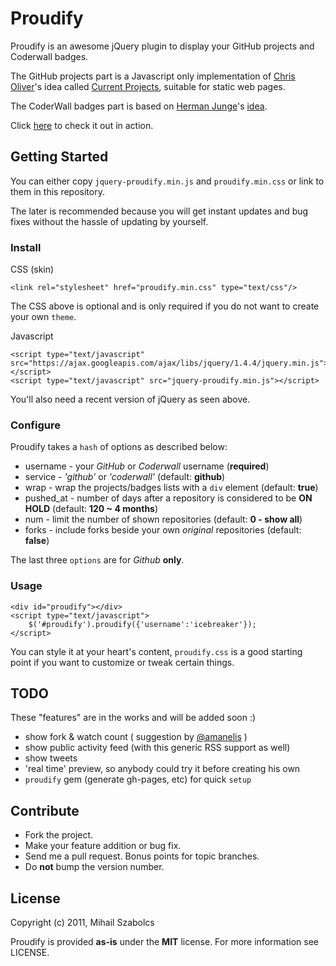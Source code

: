 Proudify
========
Proudify is an awesome jQuery plugin to display your GitHub projects and Coderwall badges.

The GitHub projects part is a Javascript only implementation of [Chris Oliver](https://github.com/excid3)'s idea called
[Current Projects](http://currentprojects.heroku.com/), suitable for static web pages.

The CoderWall badges part is based on [Herman Junge](http://hermanjunge.com/)'s 
[idea](http://hermanjunge.com/post/6131651487/coderwall-badge-in-your-blog-d).

Click [here](http://proudify.me) to check it out in action.

Getting Started
---------------
You can either copy `jquery-proudify.min.js` and `proudify.min.css` or 
link to them in this repository.

The later is recommended because you will get instant updates and
bug fixes without the hassle of updating by yourself.

### Install

CSS (skin)

	<link rel="stylesheet" href="proudify.min.css" type="text/css"/>

The CSS above is optional and is only required if you do not want to create your own `theme`.

Javascript
	
	<script type="text/javascript" src="https://ajax.googleapis.com/ajax/libs/jquery/1.4.4/jquery.min.js"></script>
	<script type="text/javascript" src="jquery-proudify.min.js"></script>

You'll also need a recent version of jQuery as seen above.
	
### Configure

Proudify takes a `hash` of options as described below:

* username - your *GitHub* or *Coderwall* username (**required**)
* service - *'github'* or *'coderwall'* (default: **github**)
* wrap - wrap the projects/badges lists with a `div` element (default: **true**)
* pushed_at - number of days after a repository is considered to be **ON HOLD** (default: **120 ~ 4 months**) 
* num - limit the number of shown repositories (default: **0 - show all**)
* forks - include forks beside your own *original* repositories (default: **false**)

The last three `options` are for *Github* **only**.

### Usage

	<div id="proudify"></div>
	<script type="text/javascript">
		$('#proudify').proudify({'username':'icebreaker'});
	</script>
	
You can style it at your heart's content, `proudify.css` is a good starting point
if you want to customize or tweak certain things.

TODO
----
These "features" are in the works and will be added soon :)

* show fork & watch count ( suggestion by [@amanelis](https://github.com/amanelis) )
* show public activity feed (with this generic RSS support as well)
* show tweets
* 'real time' preview, so anybody could try it before creating his own
* `proudify` gem (generate gh-pages, etc) for quick `setup`
	
Contribute
----------
* Fork the project.
* Make your feature addition or bug fix.
* Send me a pull request. Bonus points for topic branches.
* Do **not** bump the version number.

License
-------
Copyright (c) 2011, Mihail Szabolcs

Proudify is provided **as-is** under the **MIT** license. For more information see LICENSE.
